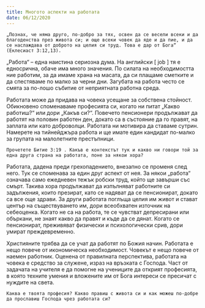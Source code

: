 ```yaml
---
title: Многото аспекти на работата
date: 06/12/2020
---
```


`„Познах, че няма друго, по-добро за тях, освен да се весели всеки и да благоденства през живота си; и още всеки човек да яде и да пие, и да се наслаждава от доброто на целия си труд. Това е дар от Бога“ (Еклесиаст 3:12,13).`

„Работа“ – една наистина сериозна дума. На английски [ job ] тя е едносрична, обаче има много значения. По силата на необходимостта ние работим, за да имаме храна на масата, да си плащаме сметките и да спестяваме по малко за черни дни. Загубата на работа често се смята за по-лошо събитие от неприятната работна среда.

Работата може да придава на човека усещане за собствена стойност. Обикновено споменаваме професията си, когато ни питат „Какво работиш?“ или дори „Какъв си?“. Повечето пенсионери продължават да работят на половин работен ден, докато са в състояние да го правят, на заплата или като доброволци. Работата ни мотивира да ставаме сутрин. Намерете на тийнейджъра работа и ще имате един кандидат по-малко за групата на малолетните престъпници.

`Прочетете Битие 3:19 . Какъв е контекстът тук и какво ни говори той за една друга страна на работата, поне за някои хора?`

Работата, дадена преди грехопадението, внезапно се променя след него. Тук се споменава за един друг аспект от нея. За някои „работа“ означава само ежедневен тежък робски труд, който ще завърши със смърт. Такива хора продължават да изпълняват работните си задължения, които презират, като се надяват да се пенсионират, докато са все още здрави. За други работата поглъща целия им живот и стават център на съществуването им, дори всеобхватен източник на себеоценка. Когато не са на работа, те се чувстват депресирани или объркани, не знаят какво да правят и къде да се дянат. Когато се пенсионират, преживяват физически и психологически срив, дори умират преждевременно.

Християните трябва да се учат да работят по Божия начин. Работата е нещо повече от икономическа необходимост. Човекът е нещо повече от наемен работник. Оценена от правилната перспектива, работата на човека е средство за служене, израз на връзката с Господа. Част от задачата на учителя е да помогне на учениците да открият професията, в която техните умения и вложените им от Бога интереси се пресичат с нуждите на света.

`Каква е твоята професия? Какво правиш с живота си и как можеш по-добре да прославиш Господа чрез работата си?`